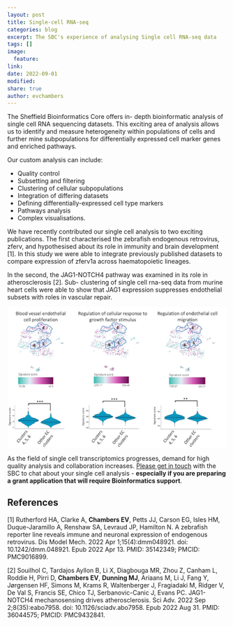 ```yaml
---
layout: post
title: Single-cell RNA-seq
categories: blog
excerpt: The SBC's experience of analysing Single cell RNA-seq data 
tags: []
image:
  feature:
link:
date: 2022-09-01
modified:
share: true
author: evchambers
---
```

The Sheffield Bioinformatics Core offers in- depth bioinformatic analysis of single cell RNA sequencing datasets. This exciting area of analysis allows us to identify and measure heterogeneity within populations of cells and further mine subpopulations for differentially expressed cell marker genes and enriched pathways.

Our custom analysis can include:

- Quality control 
- Subsetting and filtering
- Clustering of cellular subpopulations
- Integration of differing datasets
- Defining differentially-expressed cell type markers
- Pathways analysis
- Complex visualisations.

We have recently contributed our single cell analysis to two exciting publications. The first characterised the zebrafish endogenous retrovirus, zferv, and hypothesised about its role in immunity and brain development [1]. In this study we were able to integrate previously published datasets to compare expression of zferv1a across haematopoietic lineages. 

In the second, the JAG1-NOTCH4 pathway was examined in its role in atherosclerosis [2]. Sub- clustering of single cell rna-seq data from murine heart cells were able to show that JAG1 expression suppresses endothelial subsets with roles in vascular repair.

![](../../images/souilhol_et_al.png)

As the field of single cell transcriptomics progresses, demand for high quality analysis and collaboration increases. [Please get in touch](https://sbc.shef.ac.uk/contact/) with the SBC to chat about your single cell analysis - **especially if you are preparing a grant application that will require Bioinformatics support**.


## References

[1] Rutherford HA, Clarke A, **Chambers EV**, Petts JJ, Carson EG, Isles HM, Duque-Jaramillo A, Renshaw SA, Levraud JP, Hamilton N. A zebrafish reporter line reveals immune and neuronal expression of endogenous retrovirus. Dis Model Mech. 2022 Apr 1;15(4):dmm048921. doi: 10.1242/dmm.048921. Epub 2022 Apr 13. PMID: 35142349; PMCID: PMC9016899.

[2] Souilhol C, Tardajos Ayllon B, Li X, Diagbouga MR, Zhou Z, Canham L, Roddie H, Pirri D, **Chambers EV**, **Dunning MJ**, Ariaans M, Li J, Fang Y, Jørgensen HF, Simons M, Krams R, Waltenberger J, Fragiadaki M, Ridger V, De Val S, Francis SE, Chico TJ, Serbanovic-Canic J, Evans PC. JAG1-NOTCH4 mechanosensing drives atherosclerosis. Sci Adv. 2022 Sep 2;8(35):eabo7958. doi: 10.1126/sciadv.abo7958. Epub 2022 Aug 31. PMID: 36044575; PMCID: PMC9432841.
